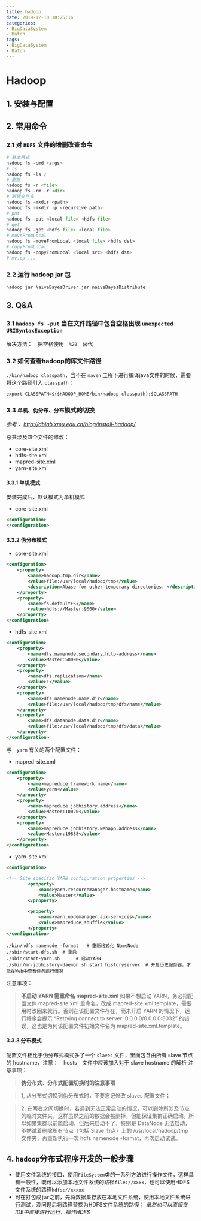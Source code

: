 ```yaml
---
title: hadoop
date: 2019-12-10 10:25:16
categories:
- BigDataSystem
- Batch
tags:
- BigDataSystem
- Batch
---
```


# Hadoop

## 1. 安装与配置

## 2. 常用命令

### 2.1 对 `HDFS` 文件的增删改查命令

```python
# 基本格式
hadoop fs -cmd <args>
# ls
hadoop fs -ls /
# 删除
hadoop fs -r <file>
hadoop fs -rm -r <dir>
# 新建文件夹
hadoop fs -mkdir <path>
hadoop fs -mkdir -p <recursive path>
# put
hadoop fs -put <local file> <hdfs file>
# get
hadoop fs -get <hdfs file> <local file>
# moveFromLocal
hadoop fs -moveFromLocal <local file> <hdfs dst>
# copyFromLocal
hadoop fs -copyFromLocal <local src> <hdfs dst>
# mv,cp ...
```

### 2.2 运行 hadoop jar 包

`hadoop jar NaiveBayesDriver.jar naiveBayesDistribute`

## 3. Q&A

### 3.1 `hadoop fs -put` 当在文件路径中包含空格出现 `unexpected URISyntaxException`

解决方法：　把空格使用　`%20`　替代

### 3.2 如何查看hadoop的库文件路径

`./bin/hadoop classpath`，当不在 `maven` 工程下进行编译java文件的时候，需要将这个路径引入 `classpath`：

```shell
export CLASSPATH=$($HADOOP_HOME/bin/hadoop classpath):$CLASSPATH
```

### 3.3 `单机、伪分布、分布`模式的切换

*参考： http://dblab.xmu.edu.cn/blog/install-hadoop/*

总共涉及四个文件的修改：

- core-site.xml
- hdfs-site.xml
- mapred-site.xml
- yarn-site.xml

#### 3.3.1 单机模式

安装完成后，默认模式为单机模式

- core-site.xml

```xml
<configuration>
</configuration>
```

#### 3.3.2 伪分布模式

- core-site.xml

```xml
<configuration>
	<property>
		<name>hadoop.tmp.dir</name>
		<value>file:/usr/local/hadoop/tmp</value>
		<description>Abase for other temporary directories. </description>
	</property>
	<property>
		<name>fs.defaultFS</name>
		<value>hdfs://Master:9000</value>
	</property>
</configuration>
```

- hdfs-site.xml

```xml
<configuration>
	<property>
		<name>dfs.namenode.secondary.http-address</name>
		<value>Master:50090</value>
	</property>
	<property>
		<name>dfs.replication</name>
		<value>1</value>
	</property>
	<property>
		<name>dfs.namenode.name.dir</name>
		<value>file:/usr/local/hadoop/tmp/dfs/name</value>
	</property>
	<property>
		<name>dfs.datanode.data.dir</name>
		<value>file:/usr/local/hadoop/tmp/dfs/data</value>
	</property>
</configuration>
```

与　`yarn` 有关的两个配置文件：

- mapred-site.xml

```xml
<configuration>
	<property>
		<name>mapreduce.framework.name</name>
		<value>yarn</value>
	</property>
	<property>
		<name>mapreduce.jobhistory.address</name>	
		<value>Master:10020</value>
	</property>
	<property>
		<name>mapreduce.jobhistory.webapp.address</name>
		<value>Master:19888</value>
	</property>
</configuration>
```

- yarn-site.xml

```xml
<configuration>

<!-- Site specific YARN configuration properties -->
		<property>
			<name>yarn.resourcemanager.hostname</name>
			<value>Master</value>
		</property>

		<property>
			<name>yarn.nodemanager.aux-services</name>
			<value>mapreduce_shuffle</value>
		</property>
</configuration>
```

```
./bin/hdfs namenode -format   # 重新格式化 NameNode
./sbin/start-dfs.sh  # 重启
./sbin/start-yarn.sh      # 启动YARN
./sbin/mr-jobhistory-daemon.sh start historyserver  # 开启历史服务器，才能在Web中查看任务运行情况
```

注意事项：

> **不启动 YARN 需重命名 mapred-site.xml** 如果不想启动 YARN，务必把配置文件 mapred-site.xml 重命名，改成 mapred-site.xml.template，需要用时改回来就行。否则在该配置文件存在，而未开启 YARN 的情况下，运行程序会提示 “Retrying connect to server: 0.0.0.0/0.0.0.0:8032” 的错误，这也是为何该配置文件初始文件名为 mapred-site.xml.template。

#### 3.3.3 分布模式

配置文件相比于伪分布式模式多了一个 `slaves` 文件，里面包含由所有 slave 节点的 hostname，注意：　hosts　文件中应该加入对于 slave hostname 的解析
注意事项：

> **伪分布式、分布式配置切换时的注意事项**

> 1, 从分布式切换到伪分布式时，不要忘记修改 slaves 配置文件；

> 2, 在两者之间切换时，若遇到无法正常启动的情况，可以删除所涉及节点的临时文件夹，这样虽然之前的数据会被删掉，但能保证集群正确启动。所以如果集群以前能启动，但后来启动不了，特别是 DataNode 无法启动，不妨试着删除所有节点（包括 Slave 节点）上的 /usr/local/hadoop/tmp 文件夹，再重新执行一次 hdfs namenode -format，再次启动试试。
## 4. `hadoop`分布式程序开发的一般步骤

- 使用文件系统的接口，使用`FileSystem`类的一系列方法进行操作文件，这样具有一般性，既可以添加本地文件系统的路径`file://xxxx`，也可以使用HDFS文件系统的路径`hdfs://xxxxx`
- 可在打包成`jar`之前，先将数据集存放在本地文件系统，使用本地文件系统进行测试，没问题后将路径替换为HDFS文件系统的路径；
*虽然也可以直接在IDE中直接进行运行，操作HDFS*